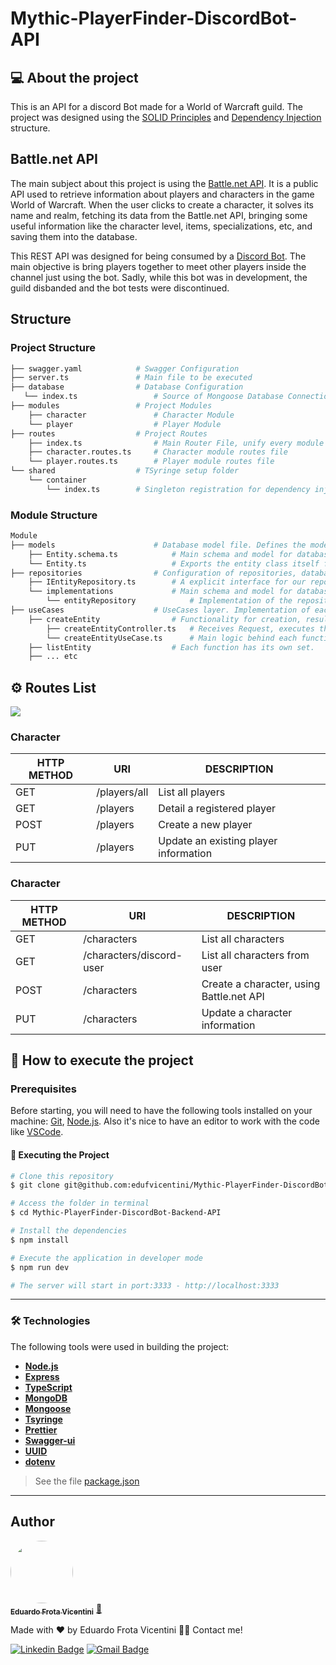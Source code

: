 # Mythic-PlayerFinder-DiscordBot-API

## 💻 About the project

This is an API for a discord Bot made for a World of Warcraft guild.
The project was designed using the [SOLID Principles](https://www.baeldung.com/solid-principles) and [Dependency Injection](https://www.tutorialsteacher.com/ioc/dependency-injection) structure.

## Battle.net API

The main subject about this project is using the [Battle.net API](https://develop.battle.net/). It is a public API used to retrieve information about players and characters in the game World of Warcraft. When the user clicks to create a character, it solves its name and realm, fetching its data from the Battle.net API, bringing some useful information like the character level, items, specializations, etc, and saving them into the database.

This REST API was designed for being consumed by a [Discord Bot](https://discord.com/). The main objective is bring players together to meet other players inside the channel just using the bot. Sadly, while this bot was in development, the guild disbanded and the bot tests were discontinued.

## Structure

### Project Structure
```bash
├── swagger.yaml            # Swagger Configuration
├── server.ts               # Main file to be executed
├── database                # Database Configuration
   └── index.ts                 # Source of Mongoose Database Connection                  
├── modules                 # Project Modules
    ├── character               # Character Module
    └── player                  # Player Module
├── routes                  # Project Routes
    ├── index.ts                # Main Router File, unify every module route in one router
    ├── character.routes.ts     # Character module routes file
    └── player.routes.ts        # Player module routes file
└── shared                  # TSyringe setup folder   
    └── container                 
        └── index.ts        # Singleton registration for dependency injection
```

### Module Structure
```bash
Module
├── models                      # Database model file. Defines the modeling of the entity.
    ├── Entity.schema.ts            # Main schema and model for database
    └── Entity.ts                   # Exports the entity class itself for types
├── repositories                # Configuration of repositories, database layer.
    ├── IEntityRepository.ts        # A explicit interface for our repository layer.
    └── implementations             # Main schema and model for database
        └── entityRepository            # Implementation of the repository interface for each given database or storage
├── useCases                    # UseCases layer. Implementation of each functionality.
    ├── createEntity                # Functionality for creation, result of POST method.
        ├── createEntityController.ts   # Receives Request, executes the useCase and return Response.
        └── createEntityUseCase.ts      # Main logic behind each functionality, like manipulating and validating data.
    ├── listEntity                  # Each function has its own set.
    ├── ... etc
```

## ⚙️ Routes List
<a href="https://raw.githubusercontent.com/edufvicentini/Mythic-PlayerFinder-DiscordBot-Backend-API/master/assets/Mythic-PlayerFinder-insomnia">
   <img src="https://img.shields.io/badge/GET-INSOMNIA%20FILE-purple" />
 </a>

### Character
| HTTP METHOD   | URI                           |  DESCRIPTION     
| -----------   | ---------------               |  --------------------------      
|  GET          | /players/all                  |  List all players        
|  GET          | /players                      |  Detail a registered player   
|  POST         | /players                      |  Create a new player
|  PUT          | /players                      |  Update an existing player information  

### Character
| HTTP METHOD   | URI                           |  DESCRIPTION     
| -----------   | ---------------               |  --------------------------      
|  GET          | /characters                   |  List all characters        
|  GET          | /characters/discord-user      |  List all characters from user   
|  POST         | /characters                   |  Create a character, using Battle.net API
|  PUT          | /characters                   |  Update a character information        

## 🚀 How to execute the project

### Prerequisites

Before starting, you will need to have the following tools installed on your machine:
[Git](https://git-scm.com), [Node.js](https://nodejs.org/en/). 
Also it's nice to have an editor to work with the code like [VSCode](https://code.visualstudio.com/).

#### 🎲 Executing the Project
```bash
# Clone this repository
$ git clone git@github.com:edufvicentini/Mythic-PlayerFinder-DiscordBot-Backend-API.git

# Access the folder in terminal
$ cd Mythic-PlayerFinder-DiscordBot-Backend-API

# Install the dependencies
$ npm install

# Execute the application in developer mode
$ npm run dev

# The server will start in port:3333 - http://localhost:3333
```

---

### 🛠 Technologies

The following tools were used in building the project:

- **[Node.js](https://nodejs.org/en/)**
- **[Express](https://expressjs.com/)**
- **[TypeScript](https://www.typescriptlang.org/)**
- **[MongoDB](https://www.mongodb.com/)**
- **[Mongoose](https://mongoosejs.com/)**
- **[Tsyringe](https://www.npmjs.com/package/tsyringe)**
- **[Prettier](https://prettier.io/)**
- **[Swagger-ui](https://swagger.io/)**
- **[UUID](https://www.npmjs.com/package/uuid)**
- **[dotenv](https://www.npmjs.com/package/dotenv)**

> See the file [package.json](https://github.com/edufvicentini/Mythic-PlayerFinder-DiscordBot-Backend-API/blob/master/package.json)

---


## Author

<a href="https://https://www.linkedin.com/in/eduardofvicentini">
 <img style="border-radius: 50%;" src="https://avatars.githubusercontent.com/u/95220802?s=400&u=55c93f56de0ea7dfee88bfe5d75a8f795ef89f4b&v=4" width="100px;" alt=""/>
 <br />
 <sub><b>Eduardo Frota Vicentini</b></sub></a> <a href="https://https://www.linkedin.com/in/eduardofvicentini" title="Eduardo">🚀</a>

Made with ❤️ by Eduardo Frota Vicentini 👋🏽 Contact me!

[![Linkedin Badge](https://img.shields.io/badge/-Eduardo-blue?style=flat-square&logo=Linkedin&logoColor=white&link=https://https://www.linkedin.com/in/eduardofvicentini/)](https://www.linkedin.com/in/eduardofvicentini/) 
[![Gmail Badge](https://img.shields.io/badge/-eduardofvicentini@gmail.com-c14438?style=flat-square&logo=Gmail&logoColor=white&link=mailto:eduardofvicentini@gmail.com)](mailto:eduardofvicentini@gmail.com)
